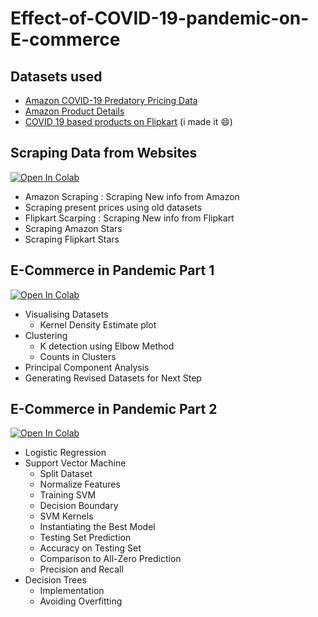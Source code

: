 # Effect-of-COVID-19-pandemic-on-E-commerce

## Datasets used

  - [Amazon COVID-19 Predatory Pricing Data](https://www.kaggle.com/promptcloud/amazon-product-details)
  - [Amazon Product Details](https://www.kaggle.com/promptcloud/amazon-product-details)
  - [COVID 19 based products on Flipkart](https://www.kaggle.com/deepann/covid-19-based-products-on-flipkart) (i made it :smile:)

## Scraping Data from Websites

[![Open In Colab](https://colab.research.google.com/assets/colab-badge.svg)](https://colab.research.google.com/drive/1F1DM93NCrW8kOZ52n8OxLwDTEDNcaaxC?usp=sharing)

  - Amazon Scraping : Scraping New info from Amazon
  - Scraping present prices using old datasets
  - Flipkart Scarping : Scraping New info from Flipkart
  - Scraping Amazon Stars
  - Scraping Flipkart Stars
  
## E-Commerce in Pandemic Part 1

[![Open In Colab](https://colab.research.google.com/assets/colab-badge.svg)](https://colab.research.google.com/drive/1QV8b795tLvtOjdHPtrWVhrhJvTAXxSZM?usp=sharing)

  - Visualising Datasets
    - Kernel Density Estimate plot
  - Clustering
    - K detection using Elbow Method
    - Counts in Clusters
  - Principal Component Analysis
  - Generating Revised Datasets for Next Step
  
## E-Commerce in Pandemic Part 2

[![Open In Colab](https://colab.research.google.com/assets/colab-badge.svg)](https://colab.research.google.com/drive/1Vx0RPvPTNdqcZhCTtjQACmuQjUNhwmRU?usp=sharing)

  - Logistic Regression
  - Support Vector Machine
    - Split Dataset
    - Normalize Features
    - Training SVM
    - Decision Boundary
    - SVM Kernels
    - Instantiating the Best Model
    - Testing Set Prediction
    - Accuracy on Testing Set
    - Comparison to All-Zero Prediction
    - Precision and Recall
  - Decision Trees
    - Implementation
    - Avoiding Overfitting


